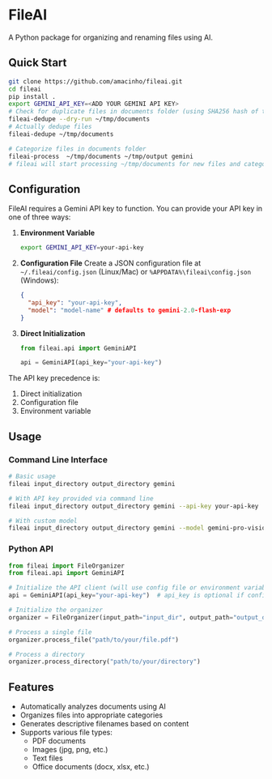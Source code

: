 # FileAI

A Python package for organizing and renaming files using AI.

## Quick Start

```bash
git clone https://github.com/amacinho/fileai.git
cd fileai
pip install .
export GEMINI_API_KEY=<ADD YOUR GEMINI API KEY>
# Check for duplicate files in documents folder (using SHA256 hash of the content)
fileai-dedupe --dry-run ~/tmp/documents
# Actually dedupe files
fileai-dedupe ~/tmp/documents

# Categorize files in documents folder
fileai-process  ~/tmp/documents ~/tmp/output gemini
# fileai will start processing ~/tmp/documents for new files and categorize them under ~/tmp/output.
```

## Configuration

FileAI requires a Gemini API key to function. You can provide your API key in one of three ways:

1. **Environment Variable**
   ```bash
   export GEMINI_API_KEY=your-api-key
   ```

2. **Configuration File**
   Create a JSON configuration file at `~/.fileai/config.json` (Linux/Mac) or `%APPDATA%\fileai\config.json` (Windows):
   ```json
   {
     "api_key": "your-api-key",
     "model": "model-name" # defaults to gemini-2.0-flash-exp
   }
   ```

3. **Direct Initialization**
   ```python
   from fileai.api import GeminiAPI
   
   api = GeminiAPI(api_key="your-api-key")
   ```

The API key precedence is:
1. Direct initialization
2. Configuration file
3. Environment variable

## Usage

### Command Line Interface

```bash
# Basic usage
fileai input_directory output_directory gemini

# With API key provided via command line
fileai input_directory output_directory gemini --api-key your-api-key

# With custom model
fileai input_directory output_directory gemini --model gemini-pro-vision

```

### Python API

```python
from fileai import FileOrganizer
from fileai.api import GeminiAPI

# Initialize the API client (will use config file or environment variables if not provided)
api = GeminiAPI(api_key="your-api-key")  # api_key is optional if configured elsewhere

# Initialize the organizer
organizer = FileOrganizer(input_path="input_dir", output_path="output_dir", api=api)

# Process a single file
organizer.process_file("path/to/your/file.pdf")

# Process a directory
organizer.process_directory("path/to/your/directory")
```

## Features

- Automatically analyzes documents using AI
- Organizes files into appropriate categories
- Generates descriptive filenames based on content
- Supports various file types:
  - PDF documents
  - Images (jpg, png, etc.)
  - Text files
  - Office documents (docx, xlsx, etc.)
